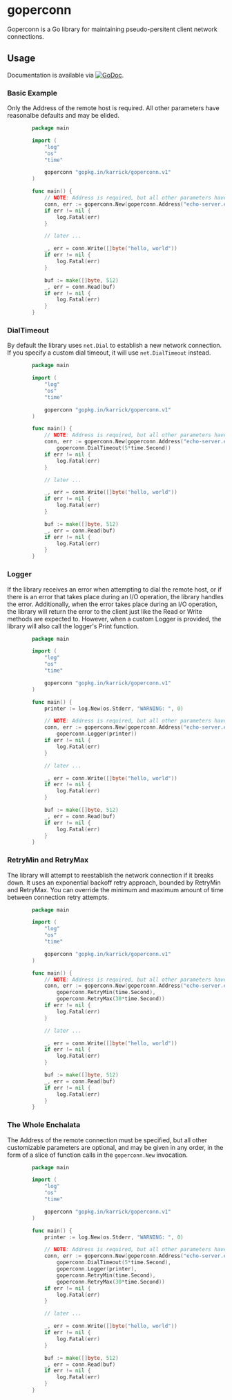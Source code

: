 # goperconn

Goperconn is a Go library for maintaining pseudo-persitent client
network connections.

## Usage

Documentation is available via
[![GoDoc](https://godoc.org/github.com/karrick/goperconn?status.svg)](https://godoc.org/github.com/karrick/goperconn).

### Basic Example

Only the Address of the remote host is required. All other parameters
have reasonalbe defaults and may be elided.

```Go
        package main

        import (
            "log"
            "os"
            "time"

            goperconn "gopkg.in/karrick/goperconn.v1"
        )

        func main() {
            // NOTE: Address is required, but all other parameters have defaults.
            conn, err := goperconn.New(goperconn.Address("echo-server.example.com:7"))
            if err != nil {
                log.Fatal(err)
            }

            // later ...

            _, err = conn.Write([]byte("hello, world"))
            if err != nil {
                log.Fatal(err)
            }

            buf := make([]byte, 512)
            _, err = conn.Read(buf)
            if err != nil {
                log.Fatal(err)
            }
        }
```

### DialTimeout

By default the library uses `net.Dial` to establish a new network
connection. If you specify a custom dial timeout, it will use
`net.DialTimeout` instead.

```Go
        package main

        import (
            "log"
            "os"
            "time"

            goperconn "gopkg.in/karrick/goperconn.v1"
        )

        func main() {
            // NOTE: Address is required, but all other parameters have defaults.
            conn, err := goperconn.New(goperconn.Address("echo-server.example.com:7"),
                goperconn.DialTimeout(5*time.Second))
            if err != nil {
                log.Fatal(err)
            }

            // later ...

            _, err = conn.Write([]byte("hello, world"))
            if err != nil {
                log.Fatal(err)
            }

            buf := make([]byte, 512)
            _, err = conn.Read(buf)
            if err != nil {
                log.Fatal(err)
            }
        }
```

### Logger

If the library receives an error when attempting to dial the remote
host, or if there is an error that takes place during an I/O
operation, the library handles the error. Additionally, when the error
takes place during an I/O operation, the library will return the error
to the client just like the Read or Write methods are expected
to. However, when a custom Logger is provided, the library will also
call the logger's Print function.

```Go
        package main

        import (
            "log"
            "os"
            "time"

            goperconn "gopkg.in/karrick/goperconn.v1"
        )

        func main() {
            printer := log.New(os.Stderr, "WARNING: ", 0)

            // NOTE: Address is required, but all other parameters have defaults.
            conn, err := goperconn.New(goperconn.Address("echo-server.example.com:7"),
                goperconn.Logger(printer))
            if err != nil {
                log.Fatal(err)
            }

            // later ...

            _, err = conn.Write([]byte("hello, world"))
            if err != nil {
                log.Fatal(err)
            }

            buf := make([]byte, 512)
            _, err = conn.Read(buf)
            if err != nil {
                log.Fatal(err)
            }
        }
```
### RetryMin and RetryMax

The library will attempt to reestablish the network connection if it
breaks down. It uses an exponential backoff retry approach, bounded by
RetryMin and RetryMax. You can override the minimum and maximum amount
of time between connection retry attempts.

```Go
        package main

        import (
            "log"
            "os"
            "time"

            goperconn "gopkg.in/karrick/goperconn.v1"
        )

        func main() {
            // NOTE: Address is required, but all other parameters have defaults.
            conn, err := goperconn.New(goperconn.Address("echo-server.example.com:7"),
                goperconn.RetryMin(time.Second),
                goperconn.RetryMax(30*time.Second))
            if err != nil {
                log.Fatal(err)
            }

            // later ...

            _, err = conn.Write([]byte("hello, world"))
            if err != nil {
                log.Fatal(err)
            }

            buf := make([]byte, 512)
            _, err = conn.Read(buf)
            if err != nil {
                log.Fatal(err)
            }
        }
```


### The Whole Enchalata

The Address of the remote connection must be specified, but all other
customizable parameters are optional, and may be given in any order,
in the form of a slice of function calls in the `goperconn.New`
invocation.

```Go
        package main

        import (
            "log"
            "os"
            "time"

            goperconn "gopkg.in/karrick/goperconn.v1"
        )

        func main() {
            printer := log.New(os.Stderr, "WARNING: ", 0)

            // NOTE: Address is required, but all other parameters have defaults.
            conn, err := goperconn.New(goperconn.Address("echo-server.example.com:7"),
                goperconn.DialTimeout(5*time.Second),
                goperconn.Logger(printer),
                goperconn.RetryMin(time.Second),
                goperconn.RetryMax(30*time.Second))
            if err != nil {
                log.Fatal(err)
            }

            // later ...

            _, err = conn.Write([]byte("hello, world"))
            if err != nil {
                log.Fatal(err)
            }

            buf := make([]byte, 512)
            _, err = conn.Read(buf)
            if err != nil {
                log.Fatal(err)
            }
        }
```
